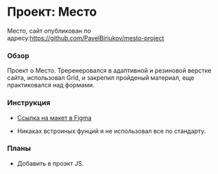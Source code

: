 # Проект: Место
Место, сайт опубликован по адресу:https://github.com/PavelBiriukov/mesto-project

### Обзор
Проект о Место.
Треренеровался в адаптивной и резиновой верстке сайта, использовал Grid, и закрепил пройденый материал, еще практиковался над формами.

### Инструкция 
* [Ссылка на макет в Figma](https://www.figma.com/file/2cn9N9jSkmxD84oJik7xL7/JavaScript.-Sprint-4?node-id=0%3A1)

* Никаках встроиных фунций я не использовал все по стандарту.

### Планы 
* Добавить в проэкт JS.

